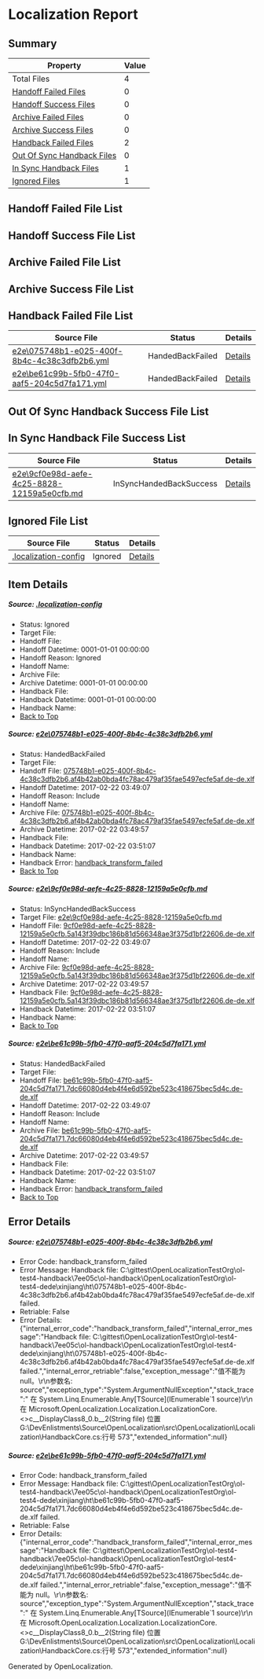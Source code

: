 # <a name='report-top'></a> Localization Report

## Summary
 Property | Value 
 -------- | ----- 
 Total Files | 4
[ Handoff Failed Files ](#handoff-failed-list)| 0
[ Handoff Success Files ](#handoff-success-list)| 0
[ Archive Failed Files ](#archive-failed-list)| 0
[ Archive Success Files ](#archive-success-list)| 0
[ Handback Failed Files ](#handback-failed-list)| 2
[ Out Of Sync Handback Files ](#outofsync-handback-success-list)| 0
[ In Sync Handback Files ](#insync-handback-success-list)| 1
[ Ignored Files ](#ignored-list)| 1

## <a name='handoff-failed-list'></a> Handoff Failed File List

## <a name='handoff-success-list'></a> Handoff Success File List

## <a name='archive-failed-list'></a> Archive Failed File List

## <a name='archive-success-list'></a> Archive Success File List

## <a name='handback-failed-list'></a> Handback Failed File List
 Source File | Status | Details 
 ----------- | ------ | ------- 
 [e2e\075748b1-e025-400f-8b4c-4c38c3dfb2b6.yml](https://github.com/OpenLocalizationTestOrg/ol-test4/blob/67c73462e6612485250677e4f65d8f98204d8e29/e2e/075748b1-e025-400f-8b4c-4c38c3dfb2b6.yml) | HandedBackFailed | [Details](#67c66fee10d2dc69af8fdcd5e0a47c0bb32577831)
 [e2e\be61c99b-5fb0-47f0-aaf5-204c5d7fa171.yml](https://github.com/OpenLocalizationTestOrg/ol-test4/blob/67c73462e6612485250677e4f65d8f98204d8e29/e2e/be61c99b-5fb0-47f0-aaf5-204c5d7fa171.yml) | HandedBackFailed | [Details](#5ad0841fbbb7755c659fcc2859358e85e8e79a393)

## <a name='outofsync-handback-success-list'></a> Out Of Sync Handback Success File List

## <a name='insync-handback-success-list'></a> In Sync Handback File Success List
 Source File | Status | Details 
 ----------- | ------ | ------- 
 [e2e\9cf0e98d-aefe-4c25-8828-12159a5e0cfb.md](https://github.com/OpenLocalizationTestOrg/ol-test4/blob/67c73462e6612485250677e4f65d8f98204d8e29/e2e/9cf0e98d-aefe-4c25-8828-12159a5e0cfb.md) | InSyncHandedBackSuccess | [Details](#af77be1167f372305f18673b9782d016cfceabbf2)

## <a name='ignored-list'></a> Ignored File List
 Source File | Status | Details 
 ----------- | ------ | ------- 
 [.localization-config](https://github.com/OpenLocalizationTestOrg/ol-test4/blob/67c73462e6612485250677e4f65d8f98204d8e29/.localization-config) | Ignored | [Details](#cb0632cf59c1387fc1742bfb9fa3c47f87e2e5c90)

## Item Details
##### <a name='cb0632cf59c1387fc1742bfb9fa3c47f87e2e5c90'></a> Source: [.localization-config](https://github.com/OpenLocalizationTestOrg/ol-test4/blob/67c73462e6612485250677e4f65d8f98204d8e29/.localization-config)
* Status: Ignored
* Target File: 
* Handoff File: 
* Handoff Datetime: 0001-01-01 00:00:00
* Handoff Reason: Ignored
* Handoff Name: 
* Archive File: 
* Archive Datetime: 0001-01-01 00:00:00
* Handback File: 
* Handback Datetime: 0001-01-01 00:00:00
* Handback Name: 
* [Back to Top](#report-top)

##### <a name='67c66fee10d2dc69af8fdcd5e0a47c0bb32577831'></a> Source: [e2e\075748b1-e025-400f-8b4c-4c38c3dfb2b6.yml](https://github.com/OpenLocalizationTestOrg/ol-test4/blob/67c73462e6612485250677e4f65d8f98204d8e29/e2e/075748b1-e025-400f-8b4c-4c38c3dfb2b6.yml)
* Status: HandedBackFailed
* Target File: 
* Handoff File: [075748b1-e025-400f-8b4c-4c38c3dfb2b6.af4b42ab0bda4fc78ac479af35fae5497ecfe5af.de-de.xlf](https://github.com/OpenLocalizationTestOrg/ol-test4-handoff/blob/74b3cb5244acbfe946e9c3f1261c1e84e48cbb56/ol-handoff/OpenLocalizationTestOrg/ol-test4-dede/xinjiang/ht/075748b1-e025-400f-8b4c-4c38c3dfb2b6.af4b42ab0bda4fc78ac479af35fae5497ecfe5af.de-de.xlf)
* Handoff Datetime: 2017-02-22 03:49:07
* Handoff Reason: Include
* Handoff Name: 
* Archive File: [075748b1-e025-400f-8b4c-4c38c3dfb2b6.af4b42ab0bda4fc78ac479af35fae5497ecfe5af.de-de.xlf](https://github.com/OpenLocalizationTestOrg/ol-test4-handoff/blob/85cb64a1d1618ed60a37a07fcafc758aa80210d9/ol-archive/OpenLocalizationTestOrg/ol-test4-dede/xinjiang/ht/075748b1-e025-400f-8b4c-4c38c3dfb2b6.af4b42ab0bda4fc78ac479af35fae5497ecfe5af.de-de.xlf)
* Archive Datetime: 2017-02-22 03:49:57
* Handback File: 
* Handback Datetime: 2017-02-22 03:51:07
* Handback Name: 
* Handback Error: [handback_transform_failed](#67c66fee10d2dc69af8fdcd5e0a47c0bb32577831handback_transform_failed)
* [Back to Top](#report-top)

##### <a name='af77be1167f372305f18673b9782d016cfceabbf2'></a> Source: [e2e\9cf0e98d-aefe-4c25-8828-12159a5e0cfb.md](https://github.com/OpenLocalizationTestOrg/ol-test4/blob/67c73462e6612485250677e4f65d8f98204d8e29/e2e/9cf0e98d-aefe-4c25-8828-12159a5e0cfb.md)
* Status: InSyncHandedBackSuccess
* Target File: [e2e\9cf0e98d-aefe-4c25-8828-12159a5e0cfb.md](https://github.com/OpenLocalizationTestOrg/ol-test4-dede/blob/7e28f872d0cbb6598227d132df0b00453f3dbf6a/e2e/9cf0e98d-aefe-4c25-8828-12159a5e0cfb.md)
* Handoff File: [9cf0e98d-aefe-4c25-8828-12159a5e0cfb.5a143f39dbc186b81d566348ae3f375d1bf22606.de-de.xlf](https://github.com/OpenLocalizationTestOrg/ol-test4-handoff/blob/74b3cb5244acbfe946e9c3f1261c1e84e48cbb56/ol-handoff/OpenLocalizationTestOrg/ol-test4-dede/xinjiang/ht/9cf0e98d-aefe-4c25-8828-12159a5e0cfb.5a143f39dbc186b81d566348ae3f375d1bf22606.de-de.xlf)
* Handoff Datetime: 2017-02-22 03:49:07
* Handoff Reason: Include
* Handoff Name: 
* Archive File: [9cf0e98d-aefe-4c25-8828-12159a5e0cfb.5a143f39dbc186b81d566348ae3f375d1bf22606.de-de.xlf](https://github.com/OpenLocalizationTestOrg/ol-test4-handoff/blob/85cb64a1d1618ed60a37a07fcafc758aa80210d9/ol-archive/OpenLocalizationTestOrg/ol-test4-dede/xinjiang/ht/9cf0e98d-aefe-4c25-8828-12159a5e0cfb.5a143f39dbc186b81d566348ae3f375d1bf22606.de-de.xlf)
* Archive Datetime: 2017-02-22 03:49:57
* Handback File: [9cf0e98d-aefe-4c25-8828-12159a5e0cfb.5a143f39dbc186b81d566348ae3f375d1bf22606.de-de.xlf](https://github.com/OpenLocalizationTestOrg/ol-test4-handback/blob/f787b48809c446bde8d9ac17954b0f4dd6d4de9a/ol-handback/OpenLocalizationTestOrg/ol-test4-dede/xinjiang/ht/9cf0e98d-aefe-4c25-8828-12159a5e0cfb.5a143f39dbc186b81d566348ae3f375d1bf22606.de-de.xlf)
* Handback Datetime: 2017-02-22 03:51:07
* Handback Name: 
* [Back to Top](#report-top)

##### <a name='5ad0841fbbb7755c659fcc2859358e85e8e79a393'></a> Source: [e2e\be61c99b-5fb0-47f0-aaf5-204c5d7fa171.yml](https://github.com/OpenLocalizationTestOrg/ol-test4/blob/67c73462e6612485250677e4f65d8f98204d8e29/e2e/be61c99b-5fb0-47f0-aaf5-204c5d7fa171.yml)
* Status: HandedBackFailed
* Target File: 
* Handoff File: [be61c99b-5fb0-47f0-aaf5-204c5d7fa171.7dc66080d4eb4f4e6d592be523c418675bec5d4c.de-de.xlf](https://github.com/OpenLocalizationTestOrg/ol-test4-handoff/blob/74b3cb5244acbfe946e9c3f1261c1e84e48cbb56/ol-handoff/OpenLocalizationTestOrg/ol-test4-dede/xinjiang/ht/be61c99b-5fb0-47f0-aaf5-204c5d7fa171.7dc66080d4eb4f4e6d592be523c418675bec5d4c.de-de.xlf)
* Handoff Datetime: 2017-02-22 03:49:07
* Handoff Reason: Include
* Handoff Name: 
* Archive File: [be61c99b-5fb0-47f0-aaf5-204c5d7fa171.7dc66080d4eb4f4e6d592be523c418675bec5d4c.de-de.xlf](https://github.com/OpenLocalizationTestOrg/ol-test4-handoff/blob/85cb64a1d1618ed60a37a07fcafc758aa80210d9/ol-archive/OpenLocalizationTestOrg/ol-test4-dede/xinjiang/ht/be61c99b-5fb0-47f0-aaf5-204c5d7fa171.7dc66080d4eb4f4e6d592be523c418675bec5d4c.de-de.xlf)
* Archive Datetime: 2017-02-22 03:49:57
* Handback File: 
* Handback Datetime: 2017-02-22 03:51:07
* Handback Name: 
* Handback Error: [handback_transform_failed](#5ad0841fbbb7755c659fcc2859358e85e8e79a393handback_transform_failed)
* [Back to Top](#report-top)


## Error Details
##### <a name='67c66fee10d2dc69af8fdcd5e0a47c0bb32577831handback_transform_failed'></a> Source: [e2e\075748b1-e025-400f-8b4c-4c38c3dfb2b6.yml](#67c66fee10d2dc69af8fdcd5e0a47c0bb32577831)
* Error Code: handback_transform_failed
* Error Message: Handback file: C:\gittest\OpenLocalizationTestOrg\ol-test4-handback\7ee05c\ol-handback\OpenLocalizationTestOrg\ol-test4-dede\xinjiang\ht\075748b1-e025-400f-8b4c-4c38c3dfb2b6.af4b42ab0bda4fc78ac479af35fae5497ecfe5af.de-de.xlf failed.
* Retriable: False
* Error Details: {"internal_error_code":"handback_transform_failed","internal_error_message":"Handback file: C:\\gittest\\OpenLocalizationTestOrg\\ol-test4-handback\\7ee05c\\ol-handback\\OpenLocalizationTestOrg\\ol-test4-dede\\xinjiang\\ht\\075748b1-e025-400f-8b4c-4c38c3dfb2b6.af4b42ab0bda4fc78ac479af35fae5497ecfe5af.de-de.xlf failed.","internal_error_retriable":false,"exception_message":"值不能为 null。\r\n参数名: source","exception_type":"System.ArgumentNullException","stack_trace":"   在 System.Linq.Enumerable.Any[TSource](IEnumerable`1 source)\r\n   在 Microsoft.OpenLocalization.Localization.LocalizationCore.<>c__DisplayClass8_0.<GetHandbackFiles>b__2(String file) 位置 G:\\DevEnlistments\\Source\\OpenLocalization\\src\\OpenLocalization\\Localization\\HandbackCore.cs:行号 573","extended_information":null}

##### <a name='5ad0841fbbb7755c659fcc2859358e85e8e79a393handback_transform_failed'></a> Source: [e2e\be61c99b-5fb0-47f0-aaf5-204c5d7fa171.yml](#5ad0841fbbb7755c659fcc2859358e85e8e79a393)
* Error Code: handback_transform_failed
* Error Message: Handback file: C:\gittest\OpenLocalizationTestOrg\ol-test4-handback\7ee05c\ol-handback\OpenLocalizationTestOrg\ol-test4-dede\xinjiang\ht\be61c99b-5fb0-47f0-aaf5-204c5d7fa171.7dc66080d4eb4f4e6d592be523c418675bec5d4c.de-de.xlf failed.
* Retriable: False
* Error Details: {"internal_error_code":"handback_transform_failed","internal_error_message":"Handback file: C:\\gittest\\OpenLocalizationTestOrg\\ol-test4-handback\\7ee05c\\ol-handback\\OpenLocalizationTestOrg\\ol-test4-dede\\xinjiang\\ht\\be61c99b-5fb0-47f0-aaf5-204c5d7fa171.7dc66080d4eb4f4e6d592be523c418675bec5d4c.de-de.xlf failed.","internal_error_retriable":false,"exception_message":"值不能为 null。\r\n参数名: source","exception_type":"System.ArgumentNullException","stack_trace":"   在 System.Linq.Enumerable.Any[TSource](IEnumerable`1 source)\r\n   在 Microsoft.OpenLocalization.Localization.LocalizationCore.<>c__DisplayClass8_0.<GetHandbackFiles>b__2(String file) 位置 G:\\DevEnlistments\\Source\\OpenLocalization\\src\\OpenLocalization\\Localization\\HandbackCore.cs:行号 573","extended_information":null}


Generated by OpenLocalization.
